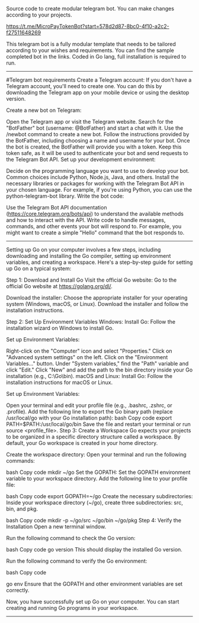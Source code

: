 Source code to create modular telegram bot. You can make changes according to your projects.

https://t.me/MicroPayTokenBot?start=578d2d87-8bc0-4f10-a2c2-f27511648269

This telegram bot is a fully modular template that needs to be tailored according to your wishes and requirements.
You can find the sample completed bot in the links. Coded in Go lang, full installation is required to run.


----------------------------------------------------------------------------

#Telegram bot requirements
Create a Telegram account:
If you don't have a Telegram account, you'll need to create one. You can do this by downloading the Telegram app on your mobile device or using the desktop version.

Create a new bot on Telegram:

Open the Telegram app or visit the Telegram website.
Search for the "BotFather" bot (username: @BotFather) and start a chat with it.
Use the /newbot command to create a new bot. Follow the instructions provided by the BotFather, including choosing a name and username for your bot.
Once the bot is created, the BotFather will provide you with a token. Keep this token safe, as it will be used to authenticate your bot and send requests to the Telegram Bot API.
Set up your development environment:

Decide on the programming language you want to use to develop your bot. Common choices include Python, Node.js, Java, and others.
Install the necessary libraries or packages for working with the Telegram Bot API in your chosen language. For example, if you're using Python, you can use the python-telegram-bot library.
Write the bot code:

Use the Telegram Bot API documentation (https://core.telegram.org/bots/api) to understand the available methods and how to interact with the API.
Write code to handle messages, commands, and other events your bot will respond to. For example, you might want to create a simple "Hello" command that the bot responds to.

----------------------------------------------------------------------------

Setting up Go on your computer involves a few steps, including downloading and installing the Go compiler, setting up environment variables, and creating a workspace. Here's a step-by-step guide for setting up Go on a typical system:

Step 1: Download and Install Go
Visit the official Go website:
Go to the official Go website at https://golang.org/dl/.

Download the installer:
Choose the appropriate installer for your operating system (Windows, macOS, or Linux). Download the installer and follow the installation instructions.

Step 2: Set Up Environment Variables
Windows:
Install Go:
Follow the installation wizard on Windows to install Go.

Set up Environment Variables:

Right-click on the "Computer" icon and select "Properties."
Click on "Advanced system settings" on the left.
Click on the "Environment Variables..." button.
Under "System variables," find the "Path" variable and click "Edit."
Click "New" and add the path to the bin directory inside your Go installation (e.g., C:\Go\bin).
macOS and Linux:
Install Go:
Follow the installation instructions for macOS or Linux.

Set up Environment Variables:

Open your terminal and edit your profile file (e.g., .bashrc, .zshrc, or .profile).
Add the following line to export the Go binary path (replace /usr/local/go with your Go installation path):
bash
Copy code
export PATH=$PATH:/usr/local/go/bin
Save the file and restart your terminal or run source <profile_file>.
Step 3: Create a Workspace
Go expects your projects to be organized in a specific directory structure called a workspace. By default, your Go workspace is created in your home directory.

Create the workspace directory:
Open your terminal and run the following commands:

bash
Copy code
mkdir ~/go
Set the GOPATH:
Set the GOPATH environment variable to your workspace directory. Add the following line to your profile file:

bash
Copy code
export GOPATH=~/go
Create the necessary subdirectories:
Inside your workspace directory (~/go), create three subdirectories: src, bin, and pkg.

bash
Copy code
mkdir -p ~/go/src ~/go/bin ~/go/pkg
Step 4: Verify the Installation
Open a new terminal window.

Run the following command to check the Go version:

bash
Copy code
go version
This should display the installed Go version.

Run the following command to verify the Go environment:

bash
Copy code

go env
Ensure that the GOPATH and other environment variables are set correctly.

Now, you have successfully set up Go on your computer. You can start creating and running Go programs in your workspace.

----------------------------------------------------------------------------
